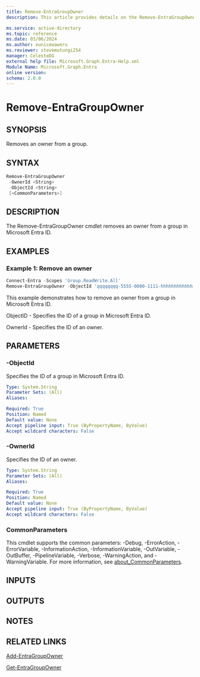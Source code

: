```yaml
---
title: Remove-EntraGroupOwner
description: This article provides details on the Remove-EntraGroupOwner command.

ms.service: active-directory
ms.topic: reference
ms.date: 03/06/2024
ms.author: eunicewaweru
ms.reviewer: stevemutungi254
manager: CelesteDG
external help file: Microsoft.Graph.Entra-Help.xml
Module Name: Microsoft.Graph.Entra
online version:
schema: 2.0.0
---
```


# Remove-EntraGroupOwner

## SYNOPSIS

Removes an owner from a group.

## SYNTAX

```powershell
Remove-EntraGroupOwner 
 -OwnerId <String> 
 -ObjectId <String> 
 [<CommonParameters>]
```

## DESCRIPTION

The Remove-EntraGroupOwner cmdlet removes an owner from a group in Microsoft Entra ID.

## EXAMPLES

### Example 1: Remove an owner

```powershell
Connect-Entra -Scopes 'Group.ReadWrite.All'
Remove-EntraGroupOwner -ObjectId 'qqqqqqqq-5555-0000-1111-hhhhhhhhhhhh' -OwnerId 'xxxxxxxx-8888-5555-9999-bbbbbbbbbbbb'
```

This example demonstrates how to remove an owner from a group in Microsoft Entra ID.

ObjectID - Specifies the ID of a group in Microsoft Entra ID.  

OwnerId  - Specifies the ID of an owner.

## PARAMETERS

### -ObjectId

Specifies the ID of a group in Microsoft Entra ID.

```yaml
Type: System.String
Parameter Sets: (All)
Aliases:

Required: True
Position: Named
Default value: None
Accept pipeline input: True (ByPropertyName, ByValue)
Accept wildcard characters: False
```

### -OwnerId

Specifies the ID of an owner.

```yaml
Type: System.String
Parameter Sets: (All)
Aliases:

Required: True
Position: Named
Default value: None
Accept pipeline input: True (ByPropertyName, ByValue)
Accept wildcard characters: False
```

### CommonParameters

This cmdlet supports the common parameters: -Debug, -ErrorAction, -ErrorVariable, -InformationAction, -InformationVariable, -OutVariable, -OutBuffer, -PipelineVariable, -Verbose, -WarningAction, and -WarningVariable. For more information, see [about_CommonParameters](https://go.microsoft.com/fwlink/?LinkID=113216).

## INPUTS

## OUTPUTS

## NOTES

## RELATED LINKS

[Add-EntraGroupOwner](Add-EntraGroupOwner.md)

[Get-EntraGroupOwner](Get-EntraGroupOwner.md)